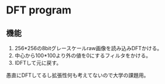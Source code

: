 # DFT program
## 機能
1. 256*256の8bitグレースケールraw画像を読み込みDFTかける。
2. 中心から100*100より外の値を0にするフィルタをかける。
3. IDFTして元に戻す。

愚直にDFTしてるし拡張性何も考えてないので大学の課題用。